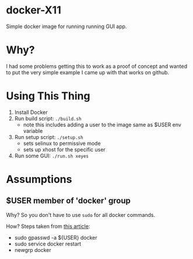 docker-X11
==========

Simple docker image for running running GUI app.

# Why?
I had some problems getting this to work as a proof of concept and wanted to put the very simple example I came up with that works on github.

# Using This Thing

1. Install Docker
2. Run build script: `./build.sh`
    * note this includes adding a user to the image same as $USER env variable
3. Run setup script: `./setup.sh`
    * sets selinux to permissive mode
    * sets up xhost for the specific user
4. Run some GUI: `./run.sh xeyes`

# Assumptions

## $USER member of 'docker' group

Why?  So you don't have to use `sudo` for all docker commands.

How?  Steps taken from [this article](http://askubuntu.com/questions/477551/how-can-i-use-docker-without-sudo):
* sudo gpasswd -a ${USER} docker
* sudo service docker restart
* newgrp docker
